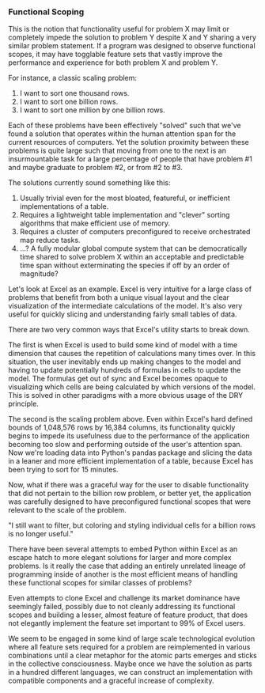 ### Functional Scoping

This is the notion that functionality useful for problem X may limit or completely impede the solution to problem Y despite X and Y sharing a very similar problem statement. If a program was designed to observe functional scopes, it may have togglable feature sets that vastly improve the performance and experience for both problem X and problem Y.

For instance, a classic scaling problem:

1. I want to sort one thousand rows.
2. I want to sort one billion rows.
3. I want to sort one million by one billion rows.

Each of these problems have been effectively "solved" such that we've found a solution that operates within the human attention span for the current resources of computers. Yet the solution proximity between these problems is quite large such that moving from one to the next is an insurmountable task for a large percentage of people that have problem \#1 and maybe graduate to problem \#2, or from \#2 to \#3.

The solutions currently sound something like this:

1. Usually trivial even for the most bloated, featureful, or inefficient implementations of a table.
2. Requires a lightweight table implementation and "clever" sorting algorithms that make efficient use of memory.
3. Requires a cluster of computers preconfigured to receive orchestrated map reduce tasks.
4. ...? A fully modular global compute system that can be democratically time shared to solve problem X within an acceptable and predictable time span without exterminating the species if off by an order of magnitude?

Let's look at Excel as an example. Excel is very intuitive for a large class of problems that benefit from both a unique visual layout and the clear visualization of the intermediate calculations of the model. It's also very useful for quickly slicing and understanding fairly small tables of data.

There are two very common ways that Excel's utility starts to break down.

The first is when Excel is used to build some kind of model with a time dimension that causes the repetition of calculations many times over. In this situation, the user inevitably ends up making changes to the model and having to update potentially hundreds of formulas in cells to update the model. The formulas get out of sync and Excel becomes opaque to visualizing which cells are being calculated by which versions of the model. This is solved in other paradigms with a more obvious usage of the DRY principle.

The second is the scaling problem above. Even within Excel's hard defined bounds of 1,048,576 rows by 16,384 columns, its functionality quickly begins to impede its usefulness due to the performance of the application becoming too slow and performing outside of the user's attention span. Now we're loading data into Python's pandas package and slicing the data in a leaner and more efficient implementation of a table, because Excel has been trying to sort for 15 minutes.

Now, what if there was a graceful way for the user to disable functionality that did not pertain to the billion row problem, or better yet, the application was carefully designed to have preconfigured functional scopes that were relevant to the scale of the problem.

"I still want to filter, but coloring and styling individual cells for a billion rows is no longer useful."

There have been several attempts to embed Python within Excel as an escape hatch to more elegant solutions for larger and more complex problems. Is it really the case that adding an entirely unrelated lineage of programming inside of another is the most efficient means of handling these functional scopes for similar classes of problems?

Even attempts to clone Excel and challenge its market dominance have seemingly failed, possibly due to not cleanly addressing its functional scopes and building a lesser, almost feature of feature product, that does not elegantly implement the feature set important to 99% of Excel users.

We seem to be engaged in some kind of large scale technological evolution where all feature sets required for a problem are reimplemented in various combinations until a clear metaphor for the atomic parts emerges and sticks in the collective consciousness. Maybe once we have the solution as parts in a hundred different languages, we can construct an implementation with compatible components and a graceful increase of complexity.

